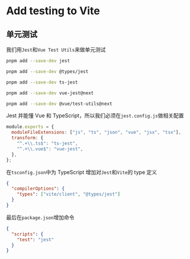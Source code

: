 # Add testing to Vite

## 单元测试

我们用`Jest`和`Vue Test Utils`来做单元测试

```bash
pnpm add --save-dev jest

pnpm add --save-dev @types/jest

pnpm add --save-dev ts-jest

pnpm add --save-dev vue-jest@next

pnpm add --save-dev @vue/test-utils@next
```

Jest 并能懂 Vue 和 TypeScript，所以我们必须在`jest.config.js`做相关配置

```js
module.exports = {
  moduleFileExtensions: ["js", "ts", "json", "vue", "jsx", "tsx"],
  transform: {
    "^.+\\.ts$": "ts-jest",
    "^.+\\.vue$": "vue-jest",
  },
};
```

在`tsconfig.json`中为 TypeScript 增加对`Jest`和`Vite`的 type 定义

```json
{
  "compilerOptions": {
    "types": ["vite/client", "@types/jest"]
  }
}
```

最后在`package.json`增加命令

```json
{
  "scripts": {
    "test": "jest"
  }
}
```
